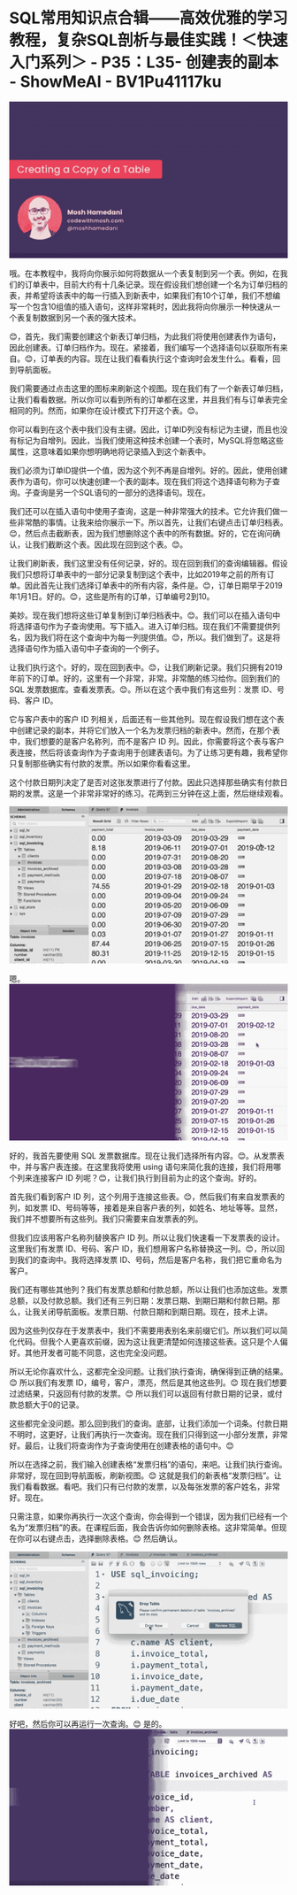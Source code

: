 # SQL常用知识点合辑——高效优雅的学习教程，复杂SQL剖析与最佳实践！＜快速入门系列＞ - P35：L35- 创建表的副本 - ShowMeAI - BV1Pu41117ku

![](img/635946abf0739e20a34437b943210825_0.png)

哦。在本教程中，我将向你展示如何将数据从一个表复制到另一个表。例如，在我们的订单表中，目前大约有十几条记录。现在假设我们想创建一个名为订单归档的表，并希望将该表中的每一行插入到新表中，如果我们有10个订单，我们不想编写一个包含10组值的插入语句，这样非常耗时，因此我将向你展示一种快速从一个表复制数据到另一个表的强大技术。

😊，首先，我们需要创建这个新表订单归档，为此我们将使用创建表作为语句，因此创建表。订单归档作为。现在。紧接着，我们编写一个选择语句以获取所有来自。😊，订单表的内容。现在让我们看看执行这个查询时会发生什么。看看，回到导航面板。

我们需要通过点击这里的图标来刷新这个视图。现在我们有了一个新表订单归档，让我们看看数据。所以你可以看到所有的订单都在这里，并且我们有与订单表完全相同的列。然而，如果你在设计模式下打开这个表。😊。

你可以看到在这个表中我们没有主键。因此，订单ID列没有标记为主键，而且也没有标记为自增列。因此，当我们使用这种技术创建一个表时，MySQL将忽略这些属性，这意味着如果你想明确地将记录插入到这个新表中。

我们必须为订单ID提供一个值，因为这个列不再是自增列。好的。因此，使用创建表作为语句，你可以快速创建一个表的副本。现在我们将这个选择语句称为子查询。子查询是另一个SQL语句的一部分的选择语句。现在。

我们还可以在插入语句中使用子查询，这是一种非常强大的技术。它允许我们做一些非常酷的事情。让我来给你展示一下。所以首先，让我们右键点击订单归档表。😊，然后点击截断表，因为我们想删除这个表中的所有数据。好的，它在询问确认，让我们截断这个表。因此现在回到这个表。😊。

让我们刷新表，我们这里没有任何记录，好的。现在回到我们的查询编辑器。假设我们只想将订单表中的一部分记录复制到这个表中，比如2019年之前的所有订单。因此首先让我们选择订单表中的所有内容，条件是。😊，订单日期早于2019年1月1日。好的。😊，这些是所有的订单，订单编号2到10。

美妙。现在我们想将这些订单复制到订单归档表中。😊。我们可以在插入语句中将选择语句作为子查询使用。写下插入。进入订单归档。现在我们不需要提供列名，因为我们将在这个查询中为每一列提供值。😊，所以。我们做到了。这是将选择语句作为插入语句中子查询的一个例子。

让我们执行这个。好的，现在回到表中。😊，让我们刷新记录。我们只拥有2019年前下的订单。好的，这里有一个非常，非常。非常酷的练习给你。回到我们的 SQL 发票数据库。查看发票表。😊。所以在这个表中我们有这些列：发票 ID、号码、客户 ID。

它与客户表中的客户 ID 列相关，后面还有一些其他列。现在假设我们想在这个表中创建记录的副本，并将它们放入一个名为发票归档的新表中。然而，在那个表中，我们想要的是客户名称列，而不是客户 ID 列。因此，你需要将这个表与客户表连接，然后将该查询作为子查询用于创建表语句。为了让练习更有趣，我希望你只复制那些确实有付款的发票。所以如果你看看这里。

这个付款日期列决定了是否对这张发票进行了付款。因此只选择那些确实有付款日期的发票。这是一个非常非常好的练习。花两到三分钟在这上面，然后继续观看。

![](img/635946abf0739e20a34437b943210825_2.png)

嗯。![](img/635946abf0739e20a34437b943210825_4.png)

好的，我首先要使用 SQL 发票数据库。现在让我们选择所有内容。😊。从发票表中，并与客户表连接。在这里我将使用 using 语句来简化我的连接，我们将用哪个列来连接客户 ID 列呢？😊，让我们执行到目前为止的这个查询。好的。

首先我们看到客户 ID 列，这个列用于连接这些表。😊，然后我们有来自发票表的列，如发票 ID、号码等等，接着是来自客户表的列，如姓名、地址等等。显然，我们并不想要所有这些列。我们只需要来自发票表的列。

但我们应该用客户名称列替换客户 ID 列。所以让我们快速看一下发票表的设计。这里我们有发票 ID、号码、客户 ID，我们想用客户名称替换这一列。😊，所以回到我们的查询中。我将选择发票 ID、号码，然后是客户名称，我们把它重命名为客户。

我们还有哪些其他列？我们有发票总额和付款总额，所以让我们也添加这些。发票总额，以及付款总额。我们还有三列日期：发票日期、到期日期和付款日期。那么，让我关闭导航面板。发票日期、付款日期和到期日期。现在，技术上讲。

因为这些列仅存在于发票表中，我们不需要用表别名来前缀它们。所以我们可以简化代码。但我个人更喜欢前缀，因为这让我更清楚如何连接这些表。这只是个人偏好。其他开发者可能不同意，这也完全没问题。

所以无论你喜欢什么，这都完全没问题。让我们执行查询，确保得到正确的结果。😊 所以我们有发票 ID，编号，客户，漂亮，然后是其他这些列。😊 现在我们想要过滤结果，只返回有付款的发票。😊 所以我们可以返回有付款日期的记录，或付款总额大于0的记录。

这些都完全没问题。那么回到我们的查询。底部，让我们添加一个词条。付款日期不明时，这更好，让我们再执行一次查询。现在我们只得到这一小部分发票，非常好。最后，让我们将查询作为子查询使用在创建表格的语句中。😊

所以在选择之前，我们输入创建表格“发票归档”的语句，来吧。让我们执行查询。非常好，现在回到导航面板，刷新视图。😊 这就是我们的新表格“发票归档”。让我们看看数据。看吧。我们只有已付款的发票，以及每张发票的客户姓名，非常好。现在。

只需注意，如果你再执行一次这个查询，你会得到一个错误，因为我们已经有一个名为“发票归档”的表。在课程后面，我会告诉你如何删除表格。这非常简单。但现在你可以右键点击，选择删除表格。😊 然后确认。

![](img/635946abf0739e20a34437b943210825_6.png)

好吧，然后你可以再运行一次查询。😊 是的。![](img/635946abf0739e20a34437b943210825_8.png)
